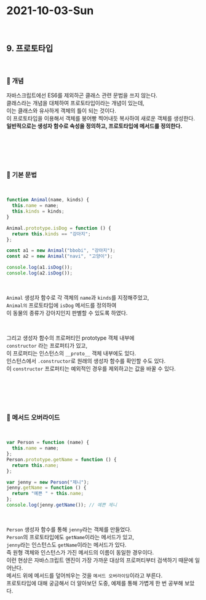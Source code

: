 # 2021-10-03-Sun

<br/>

## 9. 프로토타입

<br/>

### 💍 개념

자바스크립트에선 ES6를 제외하곤 클래스 관련 문법을 쓰지 않는다.  
클래스라는 개념을 대체하여 프로토타입이라는 개념이 있는데,  
이는 클래스와 유사하게 객체의 틀이 되는 것이다.  
이 프로토타입을 이용해서 객체를 붕어빵 찍어내듯 복사하여 새로운 객체를 생성한다.  
**일반적으로는 생성자 함수로 속성을 정의하고, 프로토타입에 메서드를 정의한다.**

<br/>
<br/>
<br/>
<br/>

### 💍 기본 문법

<br/>

```js
function Animal(name, kinds) {
  this.name = name;
  this.kinds = kinds;
}

Animal.prototype.isDog = function () {
  return this.kinds == "강아지";
};

const a1 = new Animal("bbobi", "강아지");
const a2 = new Animal("navi", "고양이");

console.log(a1.isDog());
console.log(a2.isDog());
```

<br/>

`Animal` 생성자 함수로 각 객체의 `name`과 `kinds`를 지정해주었고,  
`Animal의` 프로토타입에 `isDog` 메서드를 정의하여  
이 동물의 종류가 강아지인지 판별할 수 있도록 하였다.

<br/>

그리고 생성자 함수의 프로퍼티인 prototype 객체 내부에  
`constructor` 라는 프로퍼티가 있고,  
이 프로퍼티는 인스턴스의 `__proto__` 객체 내부에도 있다.  
인스턴스에서 `.constructor`로 원래의 생성자 함수를 확인할 수도 있다.  
이 `constructor` 프로퍼티는 예외적인 경우를 제외하고는 값을 바꿀 수 있다.

<br/>
<br/>
<br/>
<br/>

### 💍 메서드 오버라이드

<br/>

```js
var Person = function (name) {
  this.name = name;
};
Person.prototype.getName = function () {
  return this.name;
};

var jenny = new Person("제니");
jenny.getName = function () {
  return "예쁜 " + this.name;
};
console.log(jenny.getName()); // 예쁜 제니
```

<br/>

`Person` 생성자 함수를 통해 `jenny`라는 객체를 만들었다.  
`Person`의 프로토타입에도 `getName`이라는 메서드가 있고,  
`jenny`라는 인스턴스도 `getName`이라는 메서드가 있다.  
즉 원형 객체와 인스턴스가 가진 메서드의 이름이 동일한 경우이다.  
이런 현상은 자바스크립트 엔진이 가장 가까운 대상의 프로퍼티부터 검색하기 때문에 일어난다.  
메서드 위에 메서드를 덮어씌우는 것을 `메서드 오버라이딩`이라고 부른다.  
프로토타입에 대해 궁금해서 더 알아보던 도중, 예제를 통해 가볍게 한 번 공부해 보았다.

<br/>
<br/>
<br/>
